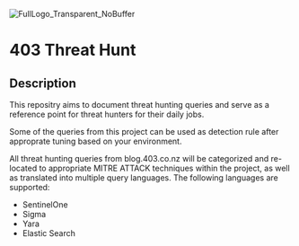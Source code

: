 ![FullLogo_Transparent_NoBuffer](https://github.com/unauthorized-403/403-ThreatHunt/assets/169030525/746583d2-b201-4e18-9824-5c89c278bb86)

<h1>403 Threat Hunt</h1>
<h2>Description</h2>
<p>This repositry aims to document threat hunting queries and serve as a reference point for threat hunters for their daily jobs.</p>
<p></p>
<p>Some of the queries from this project can be used as detection rule after approprate tuning based on your environment.</p>
<p></p>
<p>All threat hunting queries from blog.403.co.nz will be categorized and re-located to appropriate MITRE ATTACK techniques within the project, as well as translated into multiple query languages. The following languages are supported:</p>
<ul>
  <li>SentinelOne</li>
  <li>Sigma</li>
  <li>Yara</li>
  <li>Elastic Search</li>
</ul>
